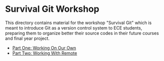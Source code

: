 # Survival Git Workshop

This directory contains material for the workshop "Survival Git" which is
meant to introduce Git as a version control system to ECE students, preparing
them to organize better their source codes in their future courses and final
year project.

- [Part One: Working On Our Own](./Part1.md)
- [Part Two: Working With Remote](./Part2.md)